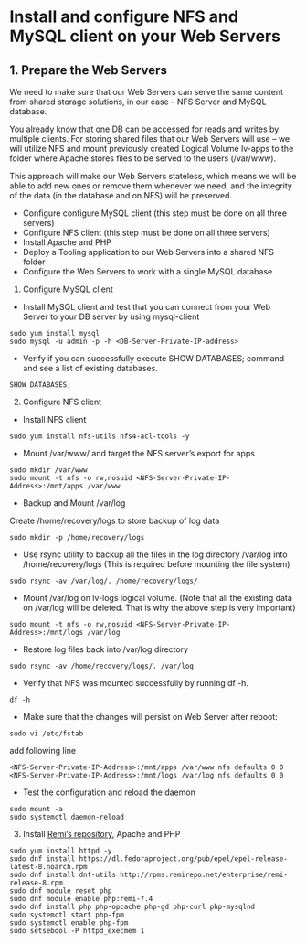 # Install and configure NFS and MySQL client on your Web Servers

## 1. Prepare the Web Servers
We need to make sure that our Web Servers can serve the same content from shared storage solutions, in our case – NFS Server and MySQL 
database.

You already know that one DB can be accessed for reads and writes by multiple clients. For storing shared files that our Web Servers 
will use – we will utilize NFS and mount previously created Logical Volume lv-apps to the folder where Apache stores files to be served to the users (/var/www).

This approach will make our Web Servers stateless, which means we will be able to add new ones or remove them whenever we need, and the integrity of the data (in the database and on NFS) will be preserved.

- Configure configure MySQL client (this step must be done on all three servers)
- Configure NFS client (this step must be done on all three servers)
- Install Apache and PHP 
- Deploy a Tooling application to our Web Servers into a shared NFS folder
- Configure the Web Servers to work with a single MySQL database

1. Configure MySQL client

- Install MySQL client and test that you can connect from your Web Server to your DB server by using mysql-client

```
sudo yum install mysql
sudo mysql -u admin -p -h <DB-Server-Private-IP-address>
```

- Verify if you can successfully execute SHOW DATABASES; command and see a list of existing databases.
```
SHOW DATABASES;
```

2. Configure NFS client

- Install NFS client

```
sudo yum install nfs-utils nfs4-acl-tools -y
```

-  Mount /var/www/ and target the NFS server’s export for apps

```
sudo mkdir /var/www
sudo mount -t nfs -o rw,nosuid <NFS-Server-Private-IP-Address>:/mnt/apps /var/www
```
- Backup and Mount /var/log 

Create /home/recovery/logs to store backup of log data

```
sudo mkdir -p /home/recovery/logs
```

- Use rsync utility to backup all the files in the log directory /var/log into /home/recovery/logs (This is required before mounting the file system)

```
sudo rsync -av /var/log/. /home/recovery/logs/
```

- Mount /var/log on lv-logs logical volume. (Note that all the existing data on /var/log will be deleted. That is why the above step is very important)
```
sudo mount -t nfs -o rw,nosuid <NFS-Server-Private-IP-Address>:/mnt/logs /var/log
```
- Restore log files back into /var/log directory

```
sudo rsync -av /home/recovery/logs/. /var/log
```

- Verify that NFS was mounted successfully by running df -h. 

```
df -h
```

- Make sure that the changes will persist on Web Server after reboot:

```
sudo vi /etc/fstab
```

add following line

```
<NFS-Server-Private-IP-Address>:/mnt/apps /var/www nfs defaults 0 0
<NFS-Server-Private-IP-Address>:/mnt/logs /var/log nfs defaults 0 0
```
- Test the configuration and reload the daemon

```
sudo mount -a
sudo systemctl daemon-reload
```

3. Install [Remi’s repository](http://www.servermom.org/how-to-enable-remi-repo-on-centos-7-6-and-5/2790/), Apache and PHP

```
sudo yum install httpd -y
sudo dnf install https://dl.fedoraproject.org/pub/epel/epel-release-latest-8.noarch.rpm
sudo dnf install dnf-utils http://rpms.remirepo.net/enterprise/remi-release-8.rpm
sudo dnf module reset php
sudo dnf module enable php:remi-7.4
sudo dnf install php php-opcache php-gd php-curl php-mysqlnd
sudo systemctl start php-fpm
sudo systemctl enable php-fpm
sudo setsebool -P httpd_execmem 1
```